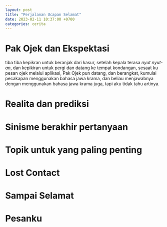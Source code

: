 ```yaml
---
layout: post
title: "Perjalanan Ucapan Selamat"
date: 2023-02-11 10:37:00 +0700
categories: cerita
---
```


# Pak Ojek dan Ekspektasi
tiba tiba kepikran untuk beranjak dari kasur, setelah kepala terasa *nyut nyut-an*, dan kepikiran untuk pergi dan datang ke tempat kondangan, sesaat ku pesan ojek melalui aplikasi, Pak Ojek pun datang, dan berangkat, kumulai pecakapan menggunakan bahasa jawa krama, dan beliau menjawabnya dengan menggunakan bahasa jawa krama juga, tapi aku tidak tahu artinya.
# Realita dan prediksi
# Sinisme berakhir pertanyaan
# Topik untuk yang paling penting
# Lost Contact
# Sampai Selamat
# Pesanku